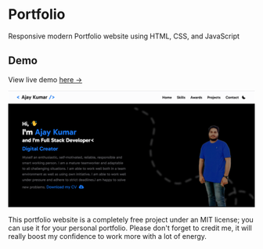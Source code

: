 # Portfolio
Responsive modern Portfolio website using HTML, CSS, and JavaScript

## Demo 
View live demo [here →](https://github.com/Ajayykr01/My-Portfolio/)

![portfolio](AJJ.png)

This portfolio website is a completely free project under an MIT license; you can use it for your personal portfolio. Please don't forget to credit me, it will really boost my confidence to work more with a lot of energy.
